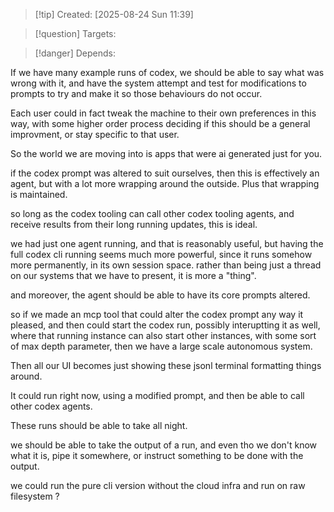 
>[!tip] Created: [2025-08-24 Sun 11:39]

>[!question] Targets: 

>[!danger] Depends: 

If we have many example runs of codex, we should be able to say what was wrong with it, and have the system attempt and test for modifications to prompts to try and make it so those behaviours do not occur.

Each user could in fact tweak the machine to their own preferences in this way, with some higher order process deciding if this should be a general improvment, or stay specific to that user.

So the world we are moving into is apps that were ai generated just for you.

if the codex prompt was altered to suit ourselves, then this is effectively an agent, but with a lot more wrapping around the outside.  Plus that wrapping is maintained.

so long as the codex tooling can call other codex tooling agents, and receive results from their long running updates, this is ideal.

we had just one agent running, and that is reasonably useful, but having the full codex cli running seems much more powerful, since it runs somehow more permanently, in its own session space.  rather than being just a thread on our systems that we have to present, it is more a "thing".

and moreover, the agent should be able to have its core prompts altered.

so if we made an mcp tool that could alter the codex prompt any way it pleased, and then could start the codex run, possibly interuptting it as well, where that running instance can also start other instances, with some sort of max depth parameter, then we have a large scale autonomous system.

Then all our UI becomes just showing these jsonl terminal formatting things around.

It could run right now, using a modified prompt, and then be able to call other codex agents.

These runs should be able to take all night.

we should be able to take the output of a run, and even tho we don't know what it is, pipe it somewhere, or instruct something to be done with the output.

we could run the pure cli version without the cloud infra and run on raw filesystem ?